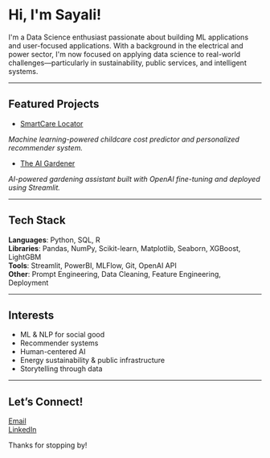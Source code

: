 # Hi, I'm Sayali!

I'm a Data Science enthusiast passionate about building ML applications and user-focused applications. With a background in the electrical and power sector, I'm now focused on applying data science to real-world challenges—particularly in sustainability, public services, and intelligent systems.

---

## Featured Projects

- [SmartCare Locator](https://github.com/sayalisnage/Smart-Childcare-Locator-With-Machine-Learning)
  
*Machine learning-powered childcare cost predictor and personalized recommender system.*

- [The AI Gardener](https://github.com/sayalisnage/ai-gardener-openai-streamlit)
  
*AI-powered gardening assistant built with OpenAI fine-tuning and deployed using Streamlit.*

---

## Tech Stack

**Languages**: Python, SQL, R  
**Libraries**: Pandas, NumPy, Scikit-learn, Matplotlib, Seaborn, XGBoost, LightGBM  
**Tools**: Streamlit, PowerBI, MLFlow, Git, OpenAI API  
**Other**: Prompt Engineering, Data Cleaning, Feature Engineering, Deployment

---

## Interests

- ML & NLP for social good  
- Recommender systems  
- Human-centered AI  
- Energy sustainability & public infrastructure  
- Storytelling through data

---

## Let’s Connect!

[Email](sayalinage@gmail.com)  
[LinkedIn](www.linkedin.com/in/sayali-nage-34303b136)  

Thanks for stopping by! 

